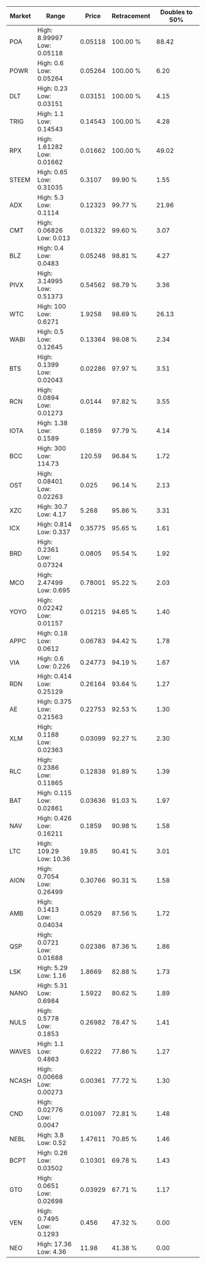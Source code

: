 | Market | Range | Price| Retracement | Doubles to 50% |
| --- | --- | --- | --- | --- |
| POA | High: 8.99997<br />Low: 0.05118 | 0.05118 | 100.00 % | 88.42 |
| POWR | High: 0.6<br />Low: 0.05264 | 0.05264 | 100.00 % | 6.20 |
| DLT | High: 0.23<br />Low: 0.03151 | 0.03151 | 100.00 % | 4.15 |
| TRIG | High: 1.1<br />Low: 0.14543 | 0.14543 | 100.00 % | 4.28 |
| RPX | High: 1.61282<br />Low: 0.01662 | 0.01662 | 100.00 % | 49.02 |
| STEEM | High: 0.65<br />Low: 0.31035 | 0.3107 | 99.90 % | 1.55 |
| ADX | High: 5.3<br />Low: 0.1114 | 0.12323 | 99.77 % | 21.96 |
| CMT | High: 0.06826<br />Low: 0.013 | 0.01322 | 99.60 % | 3.07 |
| BLZ | High: 0.4<br />Low: 0.0483 | 0.05248 | 98.81 % | 4.27 |
| PIVX | High: 3.14995<br />Low: 0.51373 | 0.54562 | 98.79 % | 3.36 |
| WTC | High: 100<br />Low: 0.6271 | 1.9258 | 98.69 % | 26.13 |
| WABI | High: 0.5<br />Low: 0.12645 | 0.13364 | 98.08 % | 2.34 |
| BTS | High: 0.1399<br />Low: 0.02043 | 0.02286 | 97.97 % | 3.51 |
| RCN | High: 0.0894<br />Low: 0.01273 | 0.0144 | 97.82 % | 3.55 |
| IOTA | High: 1.38<br />Low: 0.1589 | 0.1859 | 97.79 % | 4.14 |
| BCC | High: 300<br />Low: 114.73 | 120.59 | 96.84 % | 1.72 |
| OST | High: 0.08401<br />Low: 0.02263 | 0.025 | 96.14 % | 2.13 |
| XZC | High: 30.7<br />Low: 4.17 | 5.268 | 95.86 % | 3.31 |
| ICX | High: 0.814<br />Low: 0.337 | 0.35775 | 95.65 % | 1.61 |
| BRD | High: 0.2361<br />Low: 0.07324 | 0.0805 | 95.54 % | 1.92 |
| MCO | High: 2.47499<br />Low: 0.695 | 0.78001 | 95.22 % | 2.03 |
| YOYO | High: 0.02242<br />Low: 0.01157 | 0.01215 | 94.65 % | 1.40 |
| APPC | High: 0.18<br />Low: 0.0612 | 0.06783 | 94.42 % | 1.78 |
| VIA | High: 0.6<br />Low: 0.226 | 0.24773 | 94.19 % | 1.67 |
| RDN | High: 0.414<br />Low: 0.25129 | 0.26164 | 93.64 % | 1.27 |
| AE | High: 0.375<br />Low: 0.21563 | 0.22753 | 92.53 % | 1.30 |
| XLM | High: 0.1188<br />Low: 0.02363 | 0.03099 | 92.27 % | 2.30 |
| RLC | High: 0.2386<br />Low: 0.11865 | 0.12838 | 91.89 % | 1.39 |
| BAT | High: 0.115<br />Low: 0.02861 | 0.03636 | 91.03 % | 1.97 |
| NAV | High: 0.426<br />Low: 0.16211 | 0.1859 | 90.98 % | 1.58 |
| LTC | High: 109.29<br />Low: 10.36 | 19.85 | 90.41 % | 3.01 |
| AION | High: 0.7054<br />Low: 0.26499 | 0.30766 | 90.31 % | 1.58 |
| AMB | High: 0.1413<br />Low: 0.04034 | 0.0529 | 87.56 % | 1.72 |
| QSP | High: 0.0721<br />Low: 0.01688 | 0.02386 | 87.36 % | 1.86 |
| LSK | High: 5.29<br />Low: 1.16 | 1.8669 | 82.88 % | 1.73 |
| NANO | High: 5.31<br />Low: 0.6984 | 1.5922 | 80.62 % | 1.89 |
| NULS | High: 0.5778<br />Low: 0.1853 | 0.26982 | 78.47 % | 1.41 |
| WAVES | High: 1.1<br />Low: 0.4863 | 0.6222 | 77.86 % | 1.27 |
| NCASH | High: 0.00668<br />Low: 0.00273 | 0.00361 | 77.72 % | 1.30 |
| CND | High: 0.02776<br />Low: 0.0047 | 0.01097 | 72.81 % | 1.48 |
| NEBL | High: 3.8<br />Low: 0.52 | 1.47611 | 70.85 % | 1.46 |
| BCPT | High: 0.26<br />Low: 0.03502 | 0.10301 | 69.78 % | 1.43 |
| GTO | High: 0.0651<br />Low: 0.02698 | 0.03929 | 67.71 % | 1.17 |
| VEN | High: 0.7495<br />Low: 0.1293 | 0.456 | 47.32 % | 0.00 |
| NEO | High: 17.36<br />Low: 4.36 | 11.98 | 41.38 % | 0.00 |
